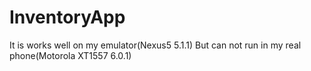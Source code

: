 # InventoryApp

It is works well on my emulator(Nexus5 5.1.1)
But can not run in my real phone(Motorola XT1557 6.0.1)
